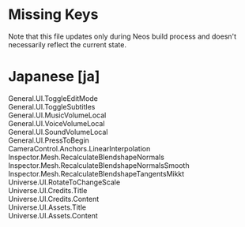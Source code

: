 # Missing Keys
Note that this file updates only during Neos build process and doesn't necessarily reflect the current state.

# Japanese [ja]
General.UI.ToggleEditMode  
General.UI.ToggleSubtitles  
General.UI.MusicVolumeLocal  
General.UI.VoiceVolumeLocal  
General.UI.SoundVolumeLocal  
General.UI.PressToBegin  
CameraControl.Anchors.LinearInterpolation  
Inspector.Mesh.RecalculateBlendshapeNormals  
Inspector.Mesh.RecalculateBlendshapeNormalsSmooth  
Inspector.Mesh.RecalculateBlendshapeTangentsMikkt  
Universe.UI.RotateToChangeScale  
Universe.UI.Credits.Title  
Universe.UI.Credits.Content  
Universe.UI.Assets.Title  
Universe.UI.Assets.Content  

